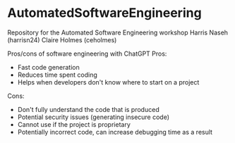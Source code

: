 # AutomatedSoftwareEngineering
Repository for the Automated Software Engineering workshop
Harris Naseh (harrisn24)
Claire Holmes (ceholmes)

Pros/cons of software engineering with ChatGPT
Pros:
- Fast code generation
- Reduces time spent coding
- Helps when developers don't know where to start on a project

Cons:
- Don't fully understand the code that is produced
- Potential security issues (generating insecure code)
- Cannot use if the project is proprietary
- Potentially incorrect code, can increase debugging time as a result
